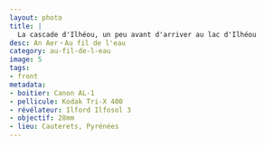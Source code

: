 ```yaml
---
layout: photo
title: |
  La cascade d'Ilhéou, un peu avant d'arriver au lac d'Ilhéou
desc: An Aer・Au fil de l'eau
category: au-fil-de-l-eau
image: 5
tags:
- front
metadata:
- boitier: Canon AL-1
- pellicule: Kodak Tri-X 400
- révélateur: Ilford Ilfosol 3
- objectif: 28mm
- lieu: Cauterets, Pyrénées
---
```

